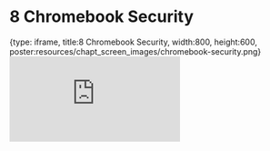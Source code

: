 # 8 Chromebook Security
 
{type: iframe, title:8 Chromebook Security, width:800, height:600, poster:resources/chapt_screen_images/chromebook-security.png}
![](https://datatrail-jhu.github.io/01_chromebookintro/no_toc/chromebook-security.html)
 

 

